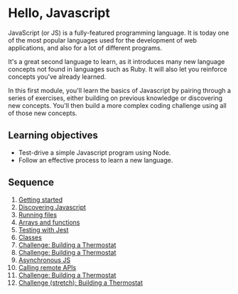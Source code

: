# Hello, Javascript

JavaScript (or JS) is a fully-featured programming language. It is today one of the most popular languages used for the development of web applications, and also for a lot of different programs.

It's a great second language to learn, as it introduces many new language concepts not found in languages such as Ruby. It will also let you reinforce concepts you've already learned.

In this first module, you'll learn the basics of Javascript by pairing through a series of exercises, either building on previous knowledge or discovering new concepts. You'll then build a more complex coding challenge using all of those new concepts.

## Learning objectives

* Test-drive a simple Javascript program using Node.
* Follow an effective process to learn a new language.

## Sequence

1. [Getting started](contents/1-getting-started.md)
2. [Discovering Javascript](contents/2-discovering-js.md)
3. [Running files](contents/3-running-js-files.md)
4. [Arrays and functions](contents/4-arrays.md)
5. [Testing with Jest](contents/5-testing-with-jest.md)
6. [Classes](contents/6-classes.md)
7. [Challenge: Building a Thermostat](contents/7-thermostat.md)
8. [Challenge: Building a Thermostat](contents/7b-thermostat-ui.md)
9. [Asynchronous JS](contents/8-async.md)
10. [Calling remote APIs](contents/9-calling-apis.md)
11. [Challenge: Building a Thermostat](contents/10-weather-api.md)
12. [Challenge (stretch): Building a Thermostat](contents/11-thermostat-web.md)